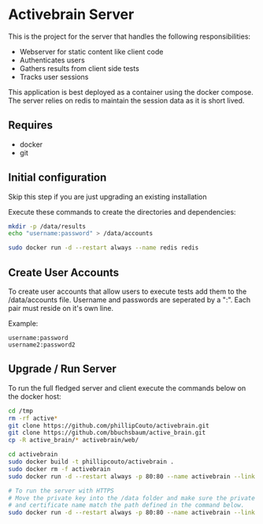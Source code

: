 # Activebrain Server

This is the project for the server that handles the following responsibilities:
 - Webserver for static content like client code
 - Authenticates users
 - Gathers results from client side tests
 - Tracks user sessions


 This application is best deployed as a container using the docker compose.
 The server relies on redis to maintain the session data as it is short lived.


## Requires
 - docker
 - git

## Initial configuration
Skip this step if you are just upgrading an existing installation

Execute these commands to create the directories and dependencies:
```bash
mkdir -p /data/results
echo "username:password" > /data/accounts

sudo docker run -d --restart always --name redis redis
```

## Create User Accounts
To create user accounts that allow users to execute tests add them to the /data/accounts file.
Username and passwords are seperated by a ":". Each pair must reside on it's own line.

Example:
```
username:password
username2:password2
```

## Upgrade / Run Server

To run the full fledged server and client execute the commands below on the docker host:
```bash
cd /tmp
rm -rf active*
git clone https://github.com/phillipCouto/activebrain.git
git clone https://github.com/bbuchsbaum/active_brain.git
cp -R active_brain/* activebrain/web/

cd activebrain
sudo docker build -t phillipcouto/activebrain .
sudo docker rm -f activebrain
sudo docker run -d --restart always -p 80:80 --name activebrain --link redis:redis -p 443:443 -v /data:/data phillipcouto/activebrain ./app -http ":80" -accounts "/data/accounts" -results "/data/results"

# To run the server with HTTPS
# Move the private key into the /data folder and make sure the private key name
# and certificate name match the path defined in the command below.
sudo docker run -d --restart always -p 80:80 --name activebrain --link redis:redis -p 443:443 -v /data:/data phillipcouto/activebrain ./app -http ":80" -https ":443" -accounts "/data/accounts" -results "/data/results" -key "/data/private.key" -cert "/data/public.crt"
```
